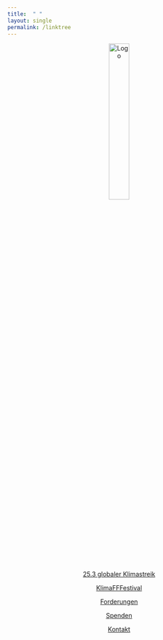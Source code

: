 ```yaml
---
title:  " "
layout: single
permalink: /linktree
---
```

<div align='center'>
  
<img src="https://github.com/fridaysforfuture-landau-pfalz/fridaysforfuture-landau-pfalz.github.io/blob/main/assets/images/FFF%20Landau%20Logo.png?raw=true" alt="Logo" style="float:center;" height="30%" width="30%"> <br>

  <p></p>
<a href="https://fridaysforfuture-landau.de/ank%C3%BCndigung/2022/01/25/Klimastreik-25.03.22.html" class="btn btn--success">25.3 globaler Klimastreik</a>
<p></p>
<a href="https://fridaysforfuture-landau.de/ank%C3%BCndigung/2022/01/25/Klimastreik-25.03.22.html" class="btn btn--success">KlimaFFFestival</a>
  <p></p>  
<a href="https://fridaysforfuture-landau.de/forderungen" class="btn btn--success">Forderungen</a>
  <p></p>  
<a href="https://opencollective.com/klimastreik-landau" class="btn btn--success">Spenden</a>
  <p></p>
<a href="https://fridaysforfuture-landau.de/kontakt" class="btn btn--success">Kontakt</a>  
  <p></p>
</div>

